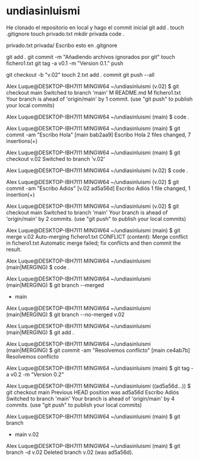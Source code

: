 # undiasinluismi

He clonado el repositorio en local y hago el commit inicial
git add .
touch .gitignore
touch privado.txt
mkdir privada
code .

privado.txt
privada/ Escribo esto en .gitgnore

git add .
git commit -m "Añadiendo archivos ignorados por git"
touch fichero1.txt
git tag -a v0.1 -m "Version 0.1."
push

git checkout -b "v.02"
touch 2.txt
add .
commit 
git push --all


Alex Luque@DESKTOP-IBH7I11 MINGW64 ~/undiasinluismi (v.02)
$ git checkout main
Switched to branch 'main'
M       README.md
M       fichero1.txt
Your branch is ahead of 'origin/main' by 1 commit.
  (use "git push" to publish your local commits)

Alex Luque@DESKTOP-IBH7I11 MINGW64 ~/undiasinluismi (main)
$ code .

Alex Luque@DESKTOP-IBH7I11 MINGW64 ~/undiasinluismi (main)
$ git commit -am "Escribo Hola"
[main bab2aa9] Escribo Hola
 2 files changed, 7 insertions(+)

Alex Luque@DESKTOP-IBH7I11 MINGW64 ~/undiasinluismi (main)
$ git checkout v.02
Switched to branch 'v.02'

Alex Luque@DESKTOP-IBH7I11 MINGW64 ~/undiasinluismi (v.02)
$ code .

Alex Luque@DESKTOP-IBH7I11 MINGW64 ~/undiasinluismi (v.02)
$ git commit -am "Escribo Adiós"
[v.02 ad5a56d] Escribo Adiós
 1 file changed, 1 insertion(+)

Alex Luque@DESKTOP-IBH7I11 MINGW64 ~/undiasinluismi (v.02)
$ git checkout main
Switched to branch 'main'
Your branch is ahead of 'origin/main' by 2 commits.
  (use "git push" to publish your local commits)

Alex Luque@DESKTOP-IBH7I11 MINGW64 ~/undiasinluismi (main)
$ git merge v.02
Auto-merging fichero1.txt
CONFLICT (content): Merge conflict in fichero1.txt
Automatic merge failed; fix conflicts and then commit the result.

Alex Luque@DESKTOP-IBH7I11 MINGW64 ~/undiasinluismi (main|MERGING)
$ code .

Alex Luque@DESKTOP-IBH7I11 MINGW64 ~/undiasinluismi (main|MERGING)
$ git branch --merged
* main

Alex Luque@DESKTOP-IBH7I11 MINGW64 ~/undiasinluismi (main|MERGING)
$ git branch --no-merged
  v.02

Alex Luque@DESKTOP-IBH7I11 MINGW64 ~/undiasinluismi (main|MERGING)
$ git add .

Alex Luque@DESKTOP-IBH7I11 MINGW64 ~/undiasinluismi (main|MERGING)
$ git commit -am "Resolvemos conflicto"
[main ce4ab7b] Resolvemos conflicto

Alex Luque@DESKTOP-IBH7I11 MINGW64 ~/undiasinluismi (main)
$ git tag -a v0.2 -m "Version 0.2"

Alex Luque@DESKTOP-IBH7I11 MINGW64 ~/undiasinluismi ((ad5a56d...))
$ git checkout main
Previous HEAD position was ad5a56d Escribo Adiós
Switched to branch 'main'
Your branch is ahead of 'origin/main' by 4 commits.
  (use "git push" to publish your local commits)

Alex Luque@DESKTOP-IBH7I11 MINGW64 ~/undiasinluismi (main)
$ git branch
* main
  v.02

Alex Luque@DESKTOP-IBH7I11 MINGW64 ~/undiasinluismi (main)
$ git branch -d v.02
Deleted branch v.02 (was ad5a56d).


